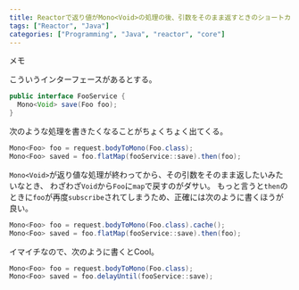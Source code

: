 ```yaml
---
title: Reactorで返り値がMono<Void>の処理の後、引数をそのまま返すときのショートカット
tags: ["Reactor", "Java"]
categories: ["Programming", "Java", "reactor", "core"]
---
```



メモ

こういうインターフェースがあるとする。

``` java
public interface FooService {
  Mono<Void> save(Foo foo);
}
```

次のような処理を書きたくなることがちょくちょく出てくる。

``` java
Mono<Foo> foo = request.bodyToMono(Foo.class);
Mono<Foo> saved = foo.flatMap(fooService::save).then(foo);
```

`Mono<Void>`が返り値な処理が終わってから、その引数をそのまま返したいみたいなとき、
わざわざ`Void`から`Foo`に`map`で戻すのがダサい。
もっと言うと`then`のときに`foo`が再度`subscribe`されてしまうため、正確には次のように書くほうが良い。

``` java
Mono<Foo> foo = request.bodyToMono(Foo.class).cache();
Mono<Foo> saved = foo.flatMap(fooService::save).then(foo);
```

イマイチなので、次のように書くとCool。


``` java
Mono<Foo> foo = request.bodyToMono(Foo.class);
Mono<Foo> saved = foo.delayUntil(fooService::save);
```
